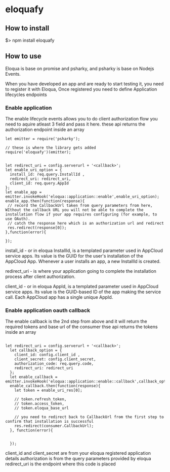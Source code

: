 # eloquafy

## How to install

$> npm install eloquafy

## How to use

Eloqua is base on promise and psharky, and psharky is base on Nodejs Events.

When you have developed an app and are ready to start testing it, you need to register it with Eloqua, Once registered you need to define Application lifecycles endpoints

### Enable application

The enable lifecycle events allows you to do client authorization flow you need to aquire atleast 3 field and pass it here.
these api returns the authorization endpoint inside an array

```
let emitter = require('psharky');

// these is where the library gets added
require('eloquafy')(emitter);


let redirect_uri = config.serverurl + '<callback>';
let enable_uri_option = {
  install_id: req.query.InstallId ,
  redirect_uri: redirect_uri,
  client_id: req.query.AppId
};
let enable_app = emitter.invokeHook('eloqua::application::enable',enable_uri_option);
enable_app.then(function(response){
 // record the CallbackUrl taken from query parameters from here, WIthout the callback URL you will not be able to complete the installation flow if your app requires configuring (for example, to use OAuth).
 // catch the response here which is an authorization url and redirect 
 res.redirect(response[0]);  
},function(error){
    
});

```

install_id - or in eloqua InstallId, is a templated parameter used in AppCloud service apps. Its value is the GUID for the user's installation of the AppCloud App. Whenever a user installs an app, a new InstallId is created.

redirect_uri - is where your application going to complete the installation process after client authorization.

client_id - or in eloqua AppId, is a templated parameter used in AppCloud service apps. Its value is the GUID-based ID of the app making the service call. Each AppCloud app has a single unique AppId.


### Enable application oauth callback

The enable callback is the 2nd step from above and it will return the required tokens and base url of the consumer
thse api returns the tokens inside an array
```

let redirect_uri = config.serverurl + '<callback>';
  let callback_option = {
    client_id: config.client_id ,
    client_secret: config.client_secret,
    authorization_code: req.query.code,
    redirect_uri: redirect_uri
  };
  let enable_callback = emitter.invokeHook('eloqua::application::enable::callback',callback_option);
  enable_callback.then(function(response){
    let token = enable_uri_res[0];

    // token.refresh_token,
    // token.access_token,
    // token.eloqua_base_url

    // you need to redirect back to CallbackUrl from the first step to confirm that installation is successful
    res.redirect(consumer.CallbackUrl);
  }, function(error){


  });

```

client_id and client_secret are from your eloqua registered application details
authorization is from the query parameters provided by eloqua
redirect_uri is the endpoint where this code is placed

